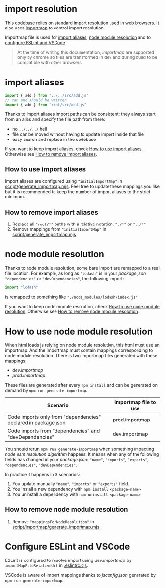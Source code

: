 # import resolution

This codebase relies on standard import resolution used in web browsers. It also uses [importmap](https://github.com/WICG/import-maps#import-maps) to control import resolution.

Importmap file is used for [import aliases](#import-aliases), [node module resolution](#node-module-resolution) and to [configure ESLint and VSCode](#configure-eslint-and-vscode)

> At the time of writing this documentation, _importmap_ are supported only by chrome so files are transformed in dev and during build to be compatible with other browsers.

# import aliases

```js
import { add } from "../../src/add.js"
// can and should be written
import { add } from "root/src/add.js"
```

Thanks to import aliases import paths can be consistent: they always start from an alias and specify the file path from there:

- no `../../../` hell
- file can be moved without having to update import inside that file
- easy search and replace in the codebase

If you want to keep import aliases, check [How to use import aliases](#How-to-use-import-aliases). Otherwise see [How to remove import aliases](#How-to-remove-import-aliases).

## How to use import aliases

import aliases are configured using `"initialImportMap"` in [script/generate_importmap.mjs](../../script/importmap/generate_importmap.mjs).
Feel free to update these mappings you like but it is recommended to keep the number of import aliases to the strict minimum.

## How to remove import aliases

1. Replace all `"root/*"` paths with a relative notation: `"./*"` or `"../*"`
2. Remove mappings from `"initialImportMap"` in [script/generate_importmap.mjs](../../script/importmap/generate_importmap.mjs)

# node module resolution

Thanks to node module resolution, some bare import are remapped to a real file location. For example, as long as `"lodash"` is in your _package.json_ `"dependencies"` or `"devDependencies"`, the following import:

```js
import "lodash"
```

is remapped to something like `"./node_modules/lodash/index.js"`.

If you want to keep node module resolution, check [How to use node module resolution](#How-to-use-node-module-resolution). Otherwise see [How to remove node module resolution](#How-to-remove-node-module-resolution).

# How to use node module resolution

When html loads js relying on node module resolution, this html must use an importmap.
And the importmap must contain mappings corresponding to node module resolution.
There is two importmap files generated with these mappings:

- _dev.importmap_
- _prod.importmap_

These files are generated after every `npm install` and can be generated on demand by `npm run generate-importmap`.

| Scenario                                                       | Importmap file to use |
| -------------------------------------------------------------- | --------------------- |
| Code imports only from "dependencies" declared in package.json | prod.importmap        |
| Code imports from "dependencies" and "devDependencies"         | dev.importmap         |

You should rerun `npm run generate-importmap` when something impacting _node esm resolution algorithm_ happens. It means when any of the following fields has changed in your _package.json_: `"name"`, `"imports"`, `"exports"`, `"dependencies"`, `"devDependencies"`.

In practice it happens in 3 scenarios:

1. You update manually `"name"`, `"imports"` or `"exports"` field.
2. You install a new dependency with `npm install <package-name>`
3. You uninstall a dependency with `npm uninstall <package-name>`

## How to remove node module resolution

1. Remove `"mappingsForNodeResolution"` in [script/importmap/generate_importmap.mjs](../../script/importmap/generate_importmap.mjs)

# Configure ESLint and VSCode

ESLint is configured to resolve import using _dev.importmap_ by `importMapFileRelativeUrl` in [.eslintrc.cjs](../../.eslintrc.cjs#L54).

VSCode is aware of import mappings thanks to _jsconfig.json_ generated by `npm run generate-importmap`.
